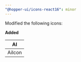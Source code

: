 ```yaml
---
"@hopper-ui/icons-react16": minor
---
```


Modified the following icons:

**Added**

| AI                                  |
| ----------------------------------- |
| AiIcon                              |
